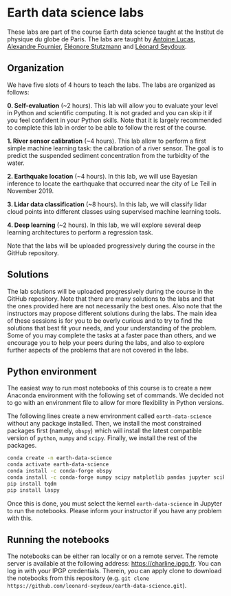 # Earth data science labs

These labs are part of the course Earth data science taught at the Institut de physique du globe de Paris. The labs are taught by [Antoine Lucas](http://dralucas.geophysx.org/), [Alexandre Fournier](https://www.ipgp.fr/~fournier/), [Éléonore Stutzmann](https://www.ipgp.fr/~stutz/) and [Léonard Seydoux](https://sites.google.com/view/leonard-seydoux/accueil).

## Organization

We have five slots of 4 hours to teach the labs. The labs are organized as follows:

__0. Self-evaluation__ (~2 hours). This lab will allow you to evaluate your level in Python and scientific computing. It is not graded and you can skip it if you feel confident in your Python skills. Note that it is largely recommended to complete this lab in order to be able to follow the rest of the course. 

__1. River sensor calibration__ (~4 hours). This lab allow to perform a first simple machine learning task: the calibration of a river sensor. The goal is to predict the suspended sediment concentration from the turbidity of the water. 

__2. Earthquake location__ (~4 hours). In this lab, we will use Bayesian inference to locate the earthquake that occurred near the city of Le Teil in November 2019. 

__3. Lidar data classification__ (~8 hours). In this lab, we will classify lidar cloud points into different classes using supervised machine learning tools. 

__4. Deep learning__ (~2 hours). In this lab, we will explore several deep learning architectures to perform a regression task.

Note that the labs will be uploaded progressively during the course in the GitHub repository.

## Solutions

The lab solutions will be uploaded progressively during the course in the GitHub repository. Note that there are many solutions to the labs and that the ones provided here are not necessarily the best ones. Also note that the instructors may propose different solutions during the labs. The main idea of these sessions is for you to be overly curious and to try to find the solutions that best fit your needs, and your understanding of the problem. Some of you may complete the tasks at a faster pace than others, and we encourage you to help your peers during the labs, and also to explore further aspects of the problems that are not covered in the labs.

## Python environment

The easiest way to run most notebooks of this course is to create a new Anaconda environment with the following set of commands. We decided not to go with an environment file to allow for more flexibility in Python versions.

The following lines create a new environment called `earth-data-science` without any package installed. Then, we install the most constrained packages first (namely, `obspy`) which will install the latest compatible version of `python`, `numpy` and `scipy`. Finally, we install the rest of the packages.

```bash
conda create -n earth-data-science
conda activate earth-data-science
conda install -c conda-forge obspy
conda install -c conda-forge numpy scipy matplotlib pandas jupyter scikit-learn cartopy ipywidgets rasterio 
pip install tqdm 
pip install laspy
```

Once this is done, you must select the kernel `earth-data-science` in Jupyter to run the notebooks. Please inform your instructor if you have any problem with this.


## Running the notebooks

The notebooks can be either ran locally or on a remote server. The remote server is available at the following address: https://charline.ipgp.fr. You can log in with your IPGP credentials. Therein, you can apply clone to download the notebooks from this repository (e.g. `git clone https://github.com/leonard-seydoux/earth-data-science.git`). 

